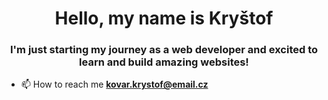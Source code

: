 <h1 align="center">Hello, my name is Kryštof</h1>
<h3 align="center">I'm just starting my journey as a web developer and excited to learn and build amazing websites!</h3>

- 📫 How to reach me **kovar.krystof@email.cz**
